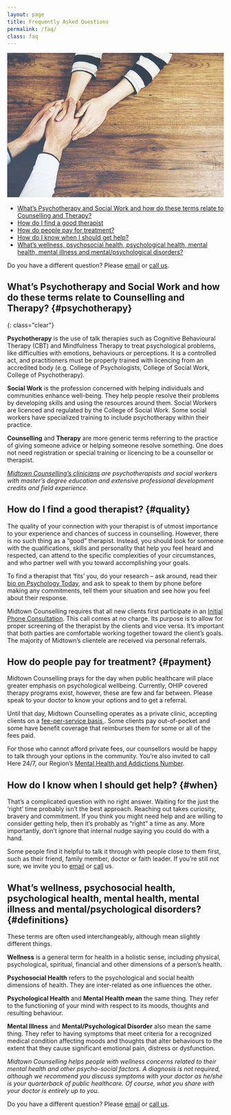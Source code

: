 ```yaml
---
layout: page
title: Frequently Asked Questions
permalink: /faq/
class: faq
---
```


<img src="/assets/images/two-hands.jpg" alt="" class="image-float float-right hide-mobile">

 - [What’s Psychotherapy and Social Work and how do these terms relate to Counselling and Therapy?](#psychotherapy)
 - [How do I find a good therapist](#quality)
 - [How do people pay for treatment?](#payment)
 - [How do I know when I should get help?](#when)
 - [What’s wellness, psychosocial health, psychological health, mental health, mental illness and mental/psychological disorders?](#definitions)

Do you have a different question? Please [email](mailto:info@midtowncounselling.ca) or [call us](tel:2263133335).

## What’s Psychotherapy and Social Work and how do these terms relate to Counselling and Therapy? {#psychotherapy}
{: class="clear"}

**Psychotherapy** is the use of talk therapies such as Cognitive Behavioural Therapy (CBT) and Mindfulness Therapy to treat psychological problems, like difficulties with emotions, behaviours or perceptions. It is a controlled act, and practitioners must be properly trained with licencing from an accredited body (e.g. College of Psychologists, College of Social Work, College of Psychotherapy).

**Social Work** is the profession concerned with helping individuals and communities enhance well-being. They help people resolve their problems by developing skills and using the resources around them. Social Workers are licenced and regulated by the College of Social Work. Some social workers have specialized training to include psychotherapy within their practice.

**Counselling** and **Therapy** are more generic terms referring to the practice of giving someone advice or helping someone resolve something. One does not need registration or special training or licencing to be a counsellor or therapist.

*[Midtown Counselling’s clinicians](/about/) are psychotherapists and social workers with master’s degree education and extensive professional development credits and field experience.*

## How do I find a good therapist? {#quality}
The quality of your connection with your therapist is of utmost importance to your experience and chances of success in counselling. However, there is no such thing as a “good” therapist. Instead, you should look for someone with the qualifications, skills and personality that help you feel heard and respected, can attend to the specific complexities of your circumstances, and who partner well with you toward accomplishing your goals.

To find a therapist that ‘fits’ you, do your research – ask around, read their [bio on Psychology Today](https://www.psychologytoday.com/ca/therapists/midtown-counselling-shelly-pavlic-kitchener-on/463230), and ask to speak to them by phone before making any commitments, tell them your situation and see how you feel about their response.

Midtown Counselling requires that all new clients first participate in an [Initial Phone Consultation](/services/individuals/#consult). This call comes at no charge. Its purpose is to allow for proper screening of the therapist by the clients and vice versa. It’s important that both parties are comfortable working together toward the client’s goals. The majority of Midtown’s clientele are received via personal referrals.

## How do people pay for treatment? {#payment}
Midtown Counselling prays for the day when public healthcare will place greater emphasis on psychological wellbeing. Currently, OHIP covered therapy programs exist, however, these are few and far between. Please speak to your doctor to know your options and to get a referral.

Until that day, Midtown Counselling operates as a private clinic, accepting clients on a [fee-per-service basis ](/services/individuals/#consult). Some clients pay out-of-pocket and some have benefit coverage that reimburses them for some or all of the fees paid.

For those who cannot afford private fees, our counsellors would be happy to talk through your options in the community. You’re also invited to call Here 24/7, our Region’s [Mental Health and Addictions Number](https://here247.ca/).

## How do I know when I should get help? {#when}
That’s a complicated question with no right answer. Waiting for the just the ‘right’ time probably isn’t the best approach. Reaching out takes curiosity, bravery and commitment. If you think you might need help and are willing to consider getting help, then it’s probably as “right” a time as any. More importantly, don’t ignore that internal nudge saying you could do with a hand.

Some people find it helpful to talk it through with people close to them first, such as their friend, family member, doctor or faith leader. If you’re still not sure, we invite you to
[email](mailto:support@midtowncounselling.ca) or [call](tel:2263133335) us.

## What’s wellness, psychosocial health, psychological health, mental health, mental illness and mental/psychological disorders? {#definitions}
These terms are often used interchangeably, although mean slightly different things.

**Wellness** is a general term for health in a holistic sense, including physical, psychological, spiritual, financial and other dimensions of a person’s health.

**Psychosocial Health** refers to the psychological and social health dimensions of health. They are inter-related as one influences the other.

**Psychological Health** and **Mental Health mean** the same thing. They refer to the functioning of your mind with respect to its moods, thoughts and resulting behaviour.

**Mental Illness** and **Mental/Psychological Disorder** also mean the same thing. They refer to having symptoms that meet criteria for a recognized medical condition affecting moods and thoughts that alter behaviours to the extent that they cause significant emotional pain, distress or dysfunction. 

*Midtown Counselling helps people with wellness concerns related to their mental health and other psycho-social factors. A diagnosis is not required, although we recommend you discuss symptoms with your doctor as he/she is your quarterback of public healthcare. Of course, what you share with your doctor is entirely up to you.*

Do you have a different question? Please [email](mailto:info@midtowncounselling.ca) or [call us](tel:2263133335).